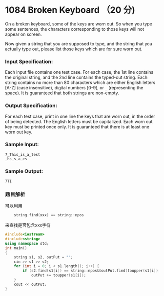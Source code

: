 # 1084 Broken Keyboard （20 分)

On a broken keyboard, some of the keys are worn out. So when you type some sentences, the characters corresponding to those keys will not appear on screen.

Now given a string that you are supposed to type, and the string that you actually type out, please list those keys which are for sure worn out.

### Input Specification:

Each input file contains one test case. For each case, the 1st line contains the original string, and the 2nd line contains the typed-out string. Each string contains no more than 80 characters which are either English letters \[A-Z\] (case insensitive), digital numbers \[0-9\], or `_` (representing the space). It is guaranteed that both strings are non-empty.

### Output Specification:

For each test case, print in one line the keys that are worn out, in the order of being detected. The English letters must be capitalized. Each worn out key must be printed once only. It is guaranteed that there is at least one worn out key.

### Sample Input:

    7_This_is_a_test
    _hs_s_a_es
    

### Sample Output:

    7TI

### 题目解析

可以利用
```C++
	string.find(xxx) == string::npos
```
来查找是否包含xxx字符

```C++
#include<iostream>
#include<string>
using namespace std;
int main()
{
	string s1, s2, outPut = "";
	cin >> s1 >> s2;
	for (int i = 0; i < s1.length(); i++) {
		if (s2.find(s1[i]) == string::npos&&outPut.find(toupper(s1[i])) == string::npos)
			outPut += toupper(s1[i]);
	}
	cout << outPut;
}
```